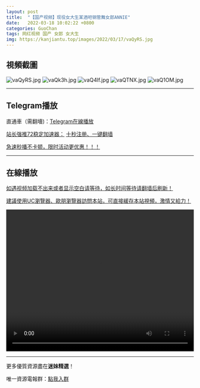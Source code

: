 ```yaml
---
layout: post
title:  "【国产视频】现役女大生某酒吧钢管舞女郎ANNIE"
date:   2022-03-18 10:02:22 +0800
categories: GuoChan
tags: 网红视频 国产 女郎 女大生
img: https://kanjiantu.top/images/2022/03/17/vaQyRS.jpg
---
```



## 視頻截圖

![vaQyRS.jpg](https://kanjiantu.top/images/2022/03/17/vaQyRS.jpg)
![vaQk3h.jpg](https://kanjiantu.top/images/2022/03/17/vaQk3h.jpg)
![vaQ4lf.jpg](https://kanjiantu.top/images/2022/03/17/vaQ4lf.jpg)
![vaQTNX.jpg](https://kanjiantu.top/images/2022/03/17/vaQTNX.jpg)
![vaQ1OM.jpg](https://kanjiantu.top/images/2022/03/17/vaQ1OM.jpg)

* * *
## Telegram播放

直通車（需翻墻)：[Telegram在線播放](https://t.me/mimeijingxuan/187)

<u>站长强推72稳定加速器：</u> [十秒注册、一键翻墙](https://www.mimei.blog/skip/vpn.html)


<u>急速秒播不卡顿，限时活动更优惠！！！</u>
* * *
## 在線播放
<u>如遇视频加载不出来或者显示空白请等待，如长时间等待请翻墙后刷新！</u>

<u>建議使用UC瀏覽器、歐朋瀏覽器訪問本站，可直接緩存本站視頻，激情又給力！</u>
<center><video src="https://cdn.publer.io/uploads/videos/62472e0edb2797357edec473/3dfbdfccbad59aa47a6d1e112fccb62f.mp4" width="100%" height="380px" controls="controls"></video></center>

* * *
更多優質資源盡在**迷妹精選**！

唯一資源電報群：[點我入群](https://t.me/mimeijingxuan)


